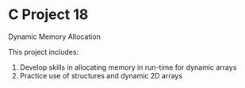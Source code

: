 # C Project 18
Dynamic Memory Allocation

This project includes:

1. Develop skills in allocating memory in run-time for dynamic arrays
2. Practice use of structures and dynamic 2D arrays
